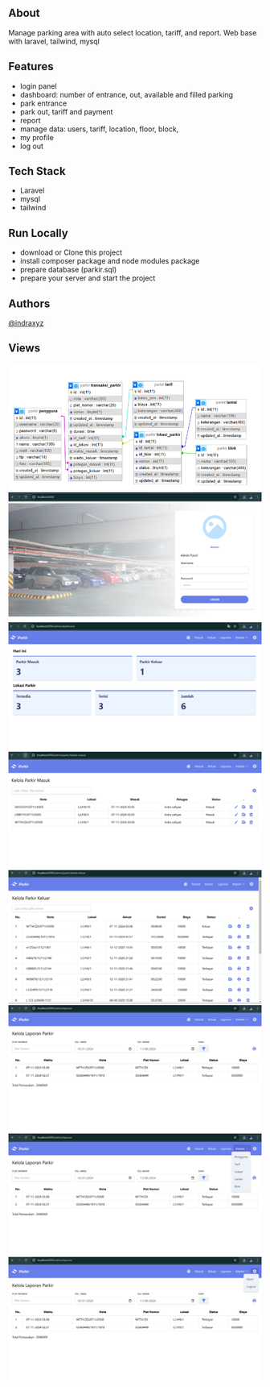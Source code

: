 ## About

Manage parking area with auto select location, tariff, and report. Web base with laravel, tailwind, mysql

## Features

-   login panel
-   dashboard: number of entrance, out, available and filled parking
-   park entrance
-   park out, tariff and payment
-   report
-   manage data: users, tariff, location, floor, block,
-   my profile
-   log out

## Tech Stack

-   Laravel
-   mysql
-   tailwind

## Run Locally

-   download or Clone this project
-   install composer package and node modules package
-   prepare database (parkir.sql)
-   prepare your server and start the project

## Authors

[@indraxyz](https://www.github.com/indraxyz)

## Views

<img src="https://github.com/indraxyz/parkir/blob/main/screenshots/db.png">
<img src="https://github.com/indraxyz/parkir/blob/main/screenshots/login.png">
<img src="https://github.com/indraxyz/parkir/blob/main/screenshots/dashboard.png">
<img src="https://github.com/indraxyz/parkir/blob/main/screenshots/masuk.png">
<img src="https://github.com/indraxyz/parkir/blob/main/screenshots/keluar.png">
<img src="https://github.com/indraxyz/parkir/blob/main/screenshots/report.png">
<img src="https://github.com/indraxyz/parkir/blob/main/screenshots/master-data.png">
<img src="https://github.com/indraxyz/parkir/blob/main/screenshots/myprofile-logout.png">
